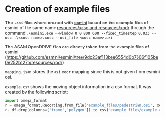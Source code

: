 # Creation of example files

The `.osi` files where created with [esmini](https://github.com/esmini/esmini) based on the example files of esmini of the same name [resources/xosc and resources/xodr](https://github.com/esmini/esmini/tree/9dc23af113bee6554d0b7606f105be0e252b127b/resources) through the command `.\esmini.exe --window 0 0 800 600 --fixed_timestep 0.033 --osc .\<xosc name>.xosc --osi_file <xosc name>.osi`

The ASAM OpenDRIVE files are directly taken from the example files of esmini (https://github.com/esmini/esmini/tree/9dc23af113bee6554d0b7606f105be0e252b127b/resources/xodr)

`mapping.json` stores the `osi` `xodr` mapping since this is not given from esmini osi.

`example.csv` shows the moving object information in a csv format. It was created by the following script:
```python
import omega_format
r = omega_format.Recording.from_file('example_files/pedestrian.osi', xodr_path='example_files/fabriksgatan.xodr')
r._df.drop(columns=['frame','polygon']).to_csv('example_files/example.csv', index=False)
```